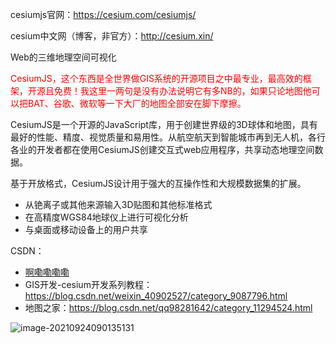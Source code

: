 cesiumjs官网：https://cesium.com/cesiumjs/

cesium中文网（博客，非官方）：http://cesium.xin/



Web的三维地理空间可视化



<font color='red'>CesiumJS，这个东西是全世界做GIS系统的开源项目之中最专业，最高效的框架，开源且免费！我这里一两句是没有办法说明它有多NB的，如果只论地图他可以把BAT、谷歌、微软等一下大厂的地图全部安在脚下摩擦。</font>



CesiumJS是一个开源的JavaScript库，用于创建世界级的3D球体和地图，具有最好的性能、精度、视觉质量和易用性。从航空航天到智能城市再到无人机，各行各业的开发者都在使用CesiumJS创建交互式web应用程序，共享动态地理空间数据。

基于开放格式，CesiumJS设计用于强大的互操作性和大规模数据集的扩展。

- 从铯离子或其他来源输入3D贴图和其他标准格式
- 在高精度WGS84地球仪上进行可视化分析
- 与桌面或移动设备上的用户共享



CSDN：     

-  [啊嘞嘞嘞嘞](https://blog.csdn.net/weixin_40902527)
- GIS开发-cesium开发系列教程：https://blog.csdn.net/weixin_40902527/category_9087796.html
- 地图之家：https://blog.csdn.net/qq98281642/category_11294524.html

![image-20210924090135131](https://gitee.com/er-huomeng/l-img/raw/master/typora/image-20210924090135131.png)

